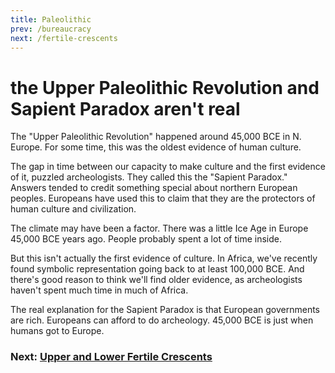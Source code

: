 ```yaml
---
title: Paleolithic
prev: /bureaucracy
next: /fertile-crescents
---
```


# the Upper Paleolithic Revolution and Sapient Paradox aren't real

The "Upper Paleolithic Revolution" happened around 45,000 BCE in N. Europe.
For some time, this was the oldest evidence of human culture.

The gap in time between our capacity to make culture and the first evidence of it, puzzled archeologists.
They called this the "Sapient Paradox."
Answers tended to credit something special about northern European peoples.
Europeans have used this to claim that they are the protectors of human culture and civilization.

The climate may have been a factor.
There was a little Ice Age in Europe 45,000 BCE years ago.
People probably spent a lot of time inside.

But this isn't actually the first evidence of culture.
In Africa, we've recently found symbolic representation going back to at least 100,000 BCE.
And there's good reason to think we'll find older evidence, as archeologists haven't spent much time in much of Africa.

The real explanation for the Sapient Paradox is that European governments are rich.
Europeans can afford to do archeology.
45,000 BCE is just when humans got to Europe.

### Next: [Upper and Lower Fertile Crescents](/fertile-crescents)

